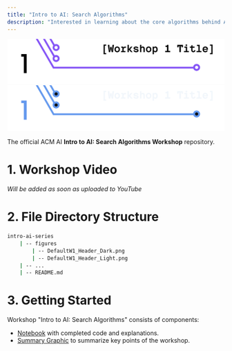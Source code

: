 ```yaml
---
title: "Intro to AI: Search Algorithms"
description: "Interested in learning about the core algorithms behind Artificial Intelligence and Decision-Making? 🧠 Come to our 1st of 3 Intro to AI Workshops this quarter! In this workshop, we will cover Search algorithms for Informed and Uninformed Search in a Game Environment 👾. This workshop will include an interactive Google Colab Notebook for you to code along with us, and by the end, you will have built an AI agent that learns to search in its environment! Disclaimer: No Prior AI Experience necessary, all are welcome! 😄"
---
```


<!-- 
    The above is REQUIRED YAML Frontmatter so the README can be rendered 
    in the ACM Wiki. DO NOT move the frontmatter from its location. 
    It is also ESSENTIAL to fill out; make it good!
-->

<!-- 
    If you have any questions about this template, feel free to ask
    your Director for help!
-->


<!-- 
    SECTION: Header
    ---------
    Request new headers from you Director to fit your workshop!
-->

![Alt Text (Intro to AI: Search Algorithms)](./figures/DefaultW1_Header_Light.png#gh-light-mode-only)
![Alt Text (Intro to AI: Search Algorithms)](./figures/DefaultW1_Header_Dark.png#gh-dark-mode-only)

The official ACM AI **Intro to AI: Search Algorithms Workshop** repository.

<!-- 
    SECTION: Table of Contents
    ---------
    Mandatory Sections:
        - File Directory Structure
        - Workshop Recording
            - if you recorded your workshop, please make it available here
        - Getting Started
            - Give an interesting description of your workshop!
            - E.g. you can use the marketing descriptiong (w/o the emojis
              and make the nouns general ('you' becomes 'the reader'))
        - Resources
            - Images, papers, etc
    Do NOT Include:
        - Author Info
            - This should only be in the main README for your series
    Other Possible Sections:
        - Anything else you'd like, but try not to be redundant!
            - Make sure it's not already in the main series README or
              another section
-->

<!-- 
    SECTION: Workshop Video
    ---------
    Most, if not all, workshops should have recordings. Once the recording
    is posted to the ACMUCSD YT channel (https://www.youtube.com/channel/UCyjPATFqc3FwOiuqJ2UG1Eg), replace the text with an <img> element.
-->

# 1. Workshop Video

*Will be added as soon as uploaded to YouTube*

<!--
<div align="center">
<a href="YT Video Link">
<img
    src="YT Max Res Thumbnail Link"
    alt="Screen reader-compatible alt text"
    width="500px"
/>
</a>
</div>
-->

<!-- 
    SECTION: File Directory Structure
    ---------
    Write out your File Directory Structure below (make sure it's up-to-date)
-->

# 2. File Directory Structure

```bash
intro-ai-series
    | -- figures
        | -- DefaultW1_Header_Dark.png
        | -- DefaultW1_Header_Light.png
    | -- ...
    | -- README.md
```

<!-- 
    SECTION: Getting Started
    ---------
    Brief description of your workshop here
-->

# 3. Getting Started

<!-- 
    You can write something up or use the marketing description.
-->

Workshop "Intro to AI: Search Algorithms" consists of <!-- however many you choose --> components:
- [Notebook](<!-- Local Path to Notebook -->) with completed code and explanations.
- [Summary Graphic](<!-- Local Path to Summary Graphic -->) to summarize key points of the workshop.

<!-- 
    Note: The above list will depend on your specific workshop.
-->
